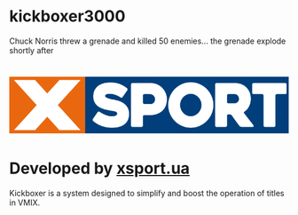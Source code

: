 # kickboxer3000
Chuck Norris threw a grenade and killed 50 enemies... the grenade explode shortly after


# ![img](https://github.com/MrKleiner/kickboxer3000/blob/main/app/src/assets/xsport.png)
# Developed by [xsport.ua](https://xsport.ua/)

Kickboxer is a system designed to simplify and boost the operation of titles in VMIX.
